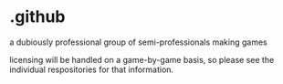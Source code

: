 # .github
a dubiously professional group of semi-professionals making games

licensing will be handled on a game-by-game basis, so please see the individual respositories for that information.
